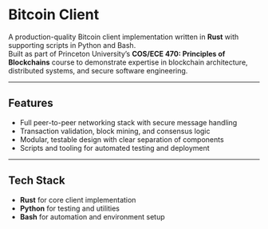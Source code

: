 # Bitcoin Client

A production-quality Bitcoin client implementation written in **Rust** with supporting scripts in Python and Bash.  
Built as part of Princeton University’s **COS/ECE 470: Principles of Blockchains** course to demonstrate expertise in blockchain architecture, distributed systems, and secure software engineering.  

---

## Features
- Full peer-to-peer networking stack with secure message handling  
- Transaction validation, block mining, and consensus logic  
- Modular, testable design with clear separation of components  
- Scripts and tooling for automated testing and deployment  

---

## Tech Stack
- **Rust** for core client implementation  
- **Python** for testing and utilities  
- **Bash** for automation and environment setup  
